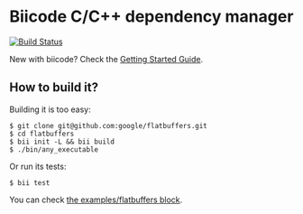 Biicode C/C++ dependency manager
=================================

[![Build Status](https://webapi.biicode.com/v1/badges/fenix/fenix/flatbuffers/master)](https://www.biicode.com/fenix/flatbuffers)

New with biicode? Check the [Getting Started Guide](http://docs.biicode.com/c++/gettingstarted.html).

How to build it?
------------------
Building it is too easy:

    $ git clone git@github.com:google/flatbuffers.git
    $ cd flatbuffers
    $ bii init -L && bii build
    $ ./bin/any_executable

Or run its tests:

    $ bii test

You can check [the examples/flatbuffers block](https://www.biicode.com/examples/flatbuffers).